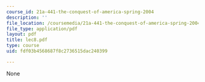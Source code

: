 ```yaml
---
course_id: 21a-441-the-conquest-of-america-spring-2004
description: ''
file_location: /coursemedia/21a-441-the-conquest-of-america-spring-2004/fdf03b4568687f8c2736515dac240399_lec8.pdf
file_type: application/pdf
layout: pdf
title: lec8.pdf
type: course
uid: fdf03b4568687f8c2736515dac240399

---
```

None